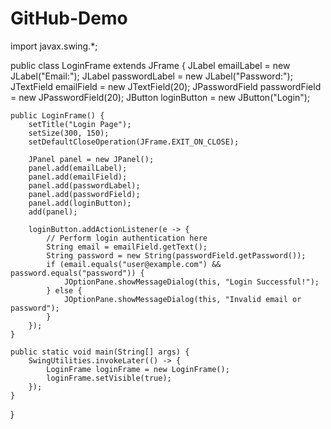 # GitHub-Demo
import javax.swing.*;

public class LoginFrame extends JFrame {
    JLabel emailLabel = new JLabel("Email:");
    JLabel passwordLabel = new JLabel("Password:");
    JTextField emailField = new JTextField(20);
    JPasswordField passwordField = new JPasswordField(20);
    JButton loginButton = new JButton("Login");

    public LoginFrame() {
        setTitle("Login Page");
        setSize(300, 150);
        setDefaultCloseOperation(JFrame.EXIT_ON_CLOSE);

        JPanel panel = new JPanel();
        panel.add(emailLabel);
        panel.add(emailField);
        panel.add(passwordLabel);
        panel.add(passwordField);
        panel.add(loginButton);
        add(panel);

        loginButton.addActionListener(e -> {
            // Perform login authentication here
            String email = emailField.getText();
            String password = new String(passwordField.getPassword());
            if (email.equals("user@example.com") && password.equals("password")) {
                JOptionPane.showMessageDialog(this, "Login Successful!");
            } else {
                JOptionPane.showMessageDialog(this, "Invalid email or password");
            }
        });
    }

    public static void main(String[] args) {
        SwingUtilities.invokeLater(() -> {
            LoginFrame loginFrame = new LoginFrame();
            loginFrame.setVisible(true);
        });
    }
}
